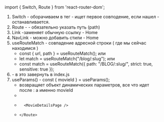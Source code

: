 import { Switch, Route } from 'react-router-dom';

1.  Switch - оборачиваем в тег <Switch></Switch> - ищет первое совподение, если
    нашел - останавливается.
2.  Route - <Route path="/colorpicker"></Route> - обязательно указать путь
    (path)
3.  Link -заменяет обычную ссылку - <Link to="/">Home</Link>
4.  NavLink - можно добавить стили -
    <NavLink to="/" activeClassName="active">Home</NavLink>
5.  useRouteMatch - совпадение адресной строки ( где мы сейчас находимся )
    - const { url, path } = useRouteMatch(); или
    - let match = useRouteMatch("/blog/:slug"); или
    - const match = useRouteMatch({ path: "/BLOG/:slug/", strict: true,
      sensitive: true });
6.  <BrowserRouter> - в это завернуть <App /> в index.js
7.  useParams() - const { movieId } = useParams();
    - возвращяет объект динамических параметров, все что идет после : а именно
      movieId
    - <Route path="/movies/:movieId" exact>
    -       <MovieDetailsPage />
    -     </Route>
